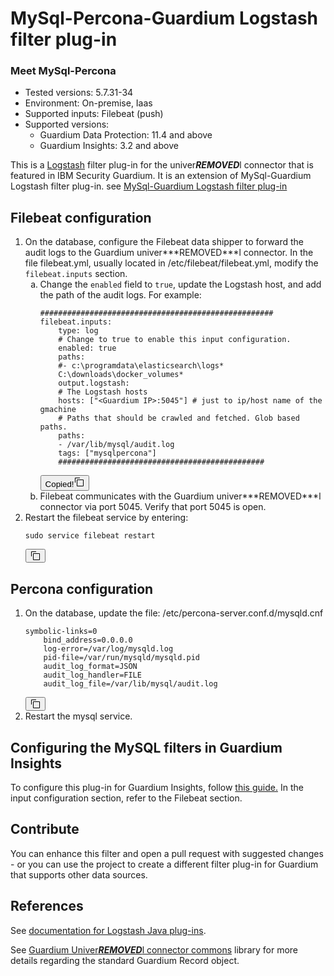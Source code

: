 # MySql-Percona-Guardium Logstash filter plug-in
### Meet MySql-Percona
* Tested versions: 5.7.31-34
* Environment: On-premise, Iaas
* Supported inputs: Filebeat (push)
* Supported versions:
    * Guardium Data Protection: 11.4 and above
    * Guardium Insights: 3.2 and above

This is a [Logstash](https://github.com/elastic/logstash) filter plug-in for the univer***REMOVED***l connector that is featured in IBM Security Guardium. 
It is an extension of MySql-Guardium Logstash filter plug-in. see [MySql-Guardium Logstash filter plug-in](https://github.ibm.com/Activity-Insights/univer***REMOVED***l-connectors/blob/master/filter-plugin/logstash-filter-mysql-guardium/README.md)
<div>
<section class="section" role="region" aria-labelledby="d27740e34" id="concept_unt_dlb_2nb__filebeat_cfg"><h2 class="sectiontitle bx--type-expressive-heading-04" id="d27740e34">Filebeat configuration</h2>

<ol class="bx--list--ordered--temporary">
<li class="bx--list__item">On the database, configure the Filebeat data shipper to forward the audit logs to the Guardium
univer***REMOVED***l connector. In the file <span class="ph filepath">filebeat.yml</span>, usually located in
<span class="ph filepath">/etc/filebeat/filebeat.yml</span>, modify the <code class="ph codeph">filebeat.inputs</code> section.<ol type="a" class="bx--list--ordered--temporary bx--list--nested">
<li class="bx--list__item">Change the <code class="ph codeph">enabled</code> field to <code class="ph codeph">true</code>, update the Logstash host,
and add the path of the audit logs. For
example:<div class="bx--snippet bx--snippet--multi bx--snippet--wraptext bx--snippet--expand"><div class="bx--snippet-container" tabindex="0" aria-label="Code snippet"><pre class="codeblock"><code class="language-plaintext hljs">#&zwnj;#&zwnj;#&zwnj;#&zwnj;#&zwnj;#&zwnj;#&zwnj;#&zwnj;#&zwnj;#&zwnj;#&zwnj;#&zwnj;#&zwnj;#&zwnj;#&zwnj;#&zwnj;#&zwnj;#&zwnj;#&zwnj;#&zwnj;#&zwnj;#&zwnj;#&zwnj;#&zwnj;#&zwnj;#&zwnj;#&zwnj;#&zwnj;#&zwnj;#&zwnj;#&zwnj;#&zwnj;#&zwnj;#&zwnj;#&zwnj;#&zwnj;#&zwnj;#&zwnj;#&zwnj;#&zwnj;#&zwnj;#&zwnj;#&zwnj;#&zwnj;#&zwnj;#&zwnj;#&zwnj;#&zwnj;#&zwnj;#&zwnj;#&zwnj;#&zwnj; filebeat.inputs:
    type: log
    #&zwnj; Change to true to enable this input configuration.
    enabled: true 
    paths:
    #&zwnj;- c:\programdata\elasticsearch\logs*
    C:\downloads\docker_volumes*
    output.logstash:
    #&zwnj; The Logstash hosts
    hosts: ["&lt;Guardium IP&gt;:5045"] #&zwnj; just to ip/host name of the gmachine
    # Paths that should be crawled and fetched. Glob based paths.
    paths: 
    - /var/lib/mysql/audit.log
    tags: ["mysqlpercona"] 
    #&zwnj;#&zwnj;#&zwnj;#&zwnj;#&zwnj;#&zwnj;#&zwnj;#&zwnj;#&zwnj;#&zwnj;#&zwnj;#&zwnj;#&zwnj;#&zwnj;#&zwnj;#&zwnj;#&zwnj;#&zwnj;#&zwnj;#&zwnj;#&zwnj;#&zwnj;#&zwnj;#&zwnj;#&zwnj;#&zwnj;#&zwnj;#&zwnj;#&zwnj;#&zwnj;#&zwnj;#&zwnj;#&zwnj;#&zwnj;#&zwnj;#&zwnj;#&zwnj;#&zwnj;#&zwnj;#&zwnj;#&zwnj;#&zwnj;#&zwnj;#&zwnj;#&zwnj;#
</code></pre></div><button data-copy-btn="" class="bx--copy-btn" aria-label="Copy to clipboard" title="Copy to clipboard" type="button" tabindex="0"><span class="bx--assistive-text bx--copy-btn__feedback">Copied!</span><svg focu***REMOVED***ble="false" preserveAspectRatio="xMidYMid meet" style="will-change: transform;" xmlns="http://www.w3.org/2000/svg" class="bx--snippet__icon" width="16" height="16" viewBox="0 0 16 16" aria-hidden="true"><path d="M14,5v9H5V5h9m0-1H5A1,1,0,0,0,4,5v9a1,1,0,0,0,1,1h9a1,1,0,0,0,1-1V5a1,1,0,0,0-1-1Z"></path><path d="M2,9H1V2A1,1,0,0,1,2,1H9V2H2Z"></path></svg>
      </button></div></li>

<li class="bx--list__item">Filebeat communicates with the Guardium univer***REMOVED***l connector via port 5045. Verify that port 5045
is open.</li>

</ol>
</li>

<li class="bx--list__item">Restart the filebeat service by
entering:<div class="bx--snippet bx--snippet--multi bx--snippet--wraptext bx--snippet--expand"><div class="bx--snippet-container" tabindex="0" aria-label="Code snippet"><pre class="codeblock"><code class="language-plaintext hljs">sudo service filebeat restart</code></pre></div><button data-copy-btn="" class="bx--copy-btn" aria-label="Copy to clipboard" title="Copy to clipboard" type="button" tabindex="0"><svg focu***REMOVED***ble="false" preserveAspectRatio="xMidYMid meet" style="will-change: transform;" xmlns="http://www.w3.org/2000/svg" class="bx--snippet__icon" width="16" height="16" viewBox="0 0 16 16" aria-hidden="true"><path d="M14,5v9H5V5h9m0-1H5A1,1,0,0,0,4,5v9a1,1,0,0,0,1,1h9a1,1,0,0,0,1-1V5a1,1,0,0,0-1-1Z"></path><path d="M2,9H1V2A1,1,0,0,1,2,1H9V2H2Z"></path></svg>
      </button></div></li>

</ol>

</section>
<section class="section" role="region" aria-labelledby="d27740e91"><h2 class="sectiontitle bx--type-expressive-heading-04" id="d27740e91">Percona configuration</h2>

<ol class="bx--list--ordered--temporary">
<li class="bx--list__item">On the database, update the file:
<span class="ph filepath">/etc/percona-server.conf.d/mysqld.cnf</span><div class="bx--snippet bx--snippet--multi bx--snippet--wraptext bx--snippet--expand"><div class="bx--snippet-container" tabindex="0" aria-label="Code snippet"><pre class="codeblock"><code class="language-plaintext hljs">symbolic-links=0
    bind_address=0.0.0.0
    log-error=/var/log/mysqld.log
    pid-file=/var/run/mysqld/mysqld.pid
    audit_log_format=JSON
    audit_log_handler=FILE
    audit_log_file=/var/lib/mysql/audit.log</code></pre></div><button data-copy-btn="" class="bx--copy-btn" aria-label="Copy to clipboard" title="Copy to clipboard" type="button" tabindex="0"><svg focu***REMOVED***ble="false" preserveAspectRatio="xMidYMid meet" style="will-change: transform;" xmlns="http://www.w3.org/2000/svg" class="bx--snippet__icon" width="16" height="16" viewBox="0 0 16 16" aria-hidden="true"><path d="M14,5v9H5V5h9m0-1H5A1,1,0,0,0,4,5v9a1,1,0,0,0,1,1h9a1,1,0,0,0,1-1V5a1,1,0,0,0-1-1Z"></path><path d="M2,9H1V2A1,1,0,0,1,2,1H9V2H2Z"></path></svg>
      </button></div></li>

<li class="bx--list__item">Restart the mysql service.</li>

</ol>

</section>
</div>

## Configuring the MySQL filters in Guardium Insights
To configure this plug-in for Guardium Insights, follow [this guide.](https://github.com/IBM/univer***REMOVED***l-connectors/blob/main/docs/UC_Configuration_GI.md)
In the input configuration section, refer to the Filebeat section.

## Contribute
You can enhance this filter and open a pull request with suggested changes - or you can use the project to create a different filter plug-in for Guardium that supports other data sources.

## References
See [documentation for Logstash Java plug-ins](https://www.elastic.co/guide/en/logstash/current/contributing-java-plugin.html).

See [Guardium Univer***REMOVED***l connector commons](https://www.github.com/IBM/guardium-univer***REMOVED***lconnector-commons) library for more details regarding the standard Guardium Record object.

